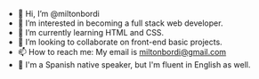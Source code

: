 - 👋 Hi, I’m @miltonbordi
- 👀 I’m interested in becoming a full stack web developer.
- 🌱 I’m currently learning HTML and CSS.
- 💞️ I’m looking to collaborate on front-end basic projects.
- 📫 How to reach me: My email is miltonbordi@gmail.com
- 👄 I'm a Spanish native speaker, but I'm fluent in English as well.

<!---
miltonbordi/miltonbordi is a ✨ special ✨ repository because its `README.md` (this file) appears on your GitHub profile.
You can click the Preview link to take a look at your changes.
--->
